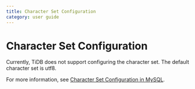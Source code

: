 ```yaml
---
title: Character Set Configuration
category: user guide
---
```


# Character Set Configuration

Currently, TiDB does not support configuring the character set. The default character set is utf8.

For more information, see [Character Set Configuration in MySQL](https://dev.mysql.com/doc/refman/5.7/en/charset-configuration.html).